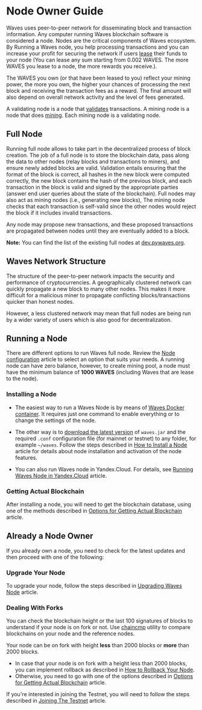 # Node Owner Guide

Waves uses peer-to-peer network for disseminating block and transaction information. Any computer running Waves blockchain software is considered a node.
Nodes are the critical components of Waves ecosystem. By Running a Waves node, you help processing transactions and you can increase your profit for securing the network if users [lease](/en/blockchain/leasing) their funds to your node \(You can lease any sum starting from 0.002 WAVES. The more WAVES you lease to a node, the more rewards you receive.\).

The WAVES you own \(or that have been leased to you\) reflect your mining power, the more you own, the higher your chances of processing the next block and receiving the transaction fees as a reward. The final amount will also depend on overall network activity and the level of fees generated.

A validating node is a node that [validates](en/blockchain/transaction/transaction-validation) transactions. A mining node is a node that does [mining](/en/blockchain/mining). Each mining node is a validating node.

## Full Node

Running full node allows to take part in the decentralized process of block creation. The job of a full node is to store the blockchain data, pass along the data to other nodes (relay blocks and transactions to miners), and ensure newly added blocks are valid. Validation entails ensuring that the format of the block is correct, all hashes in the new block were computed correctly, the new block contains the hash of the previous block, and each transaction in the block is valid and signed by the appropriate parties (answer end user queries about the state of the blockchain). Full nodes may also act as mining nodes \(i.e., generating new blocks\), The mining node checks that each transaction is self-valid since the other nodes would reject the block if it includes invalid transactions.

Any node may propose new transactions, and these proposed transactions are propagated between nodes until they are eventually added to a block.

**Note:** You can find the list of the existing full nodes at [dev.pywaves.org](http://dev.pywaves.org/generators/).

## Waves Network Structure

The structure of the peer-to-peer network impacts the security and performance of cryptocurrencies. A geographically clustered network can quickly propagate a new block to many other nodes. This makes it more difficult for a malicious miner to propagate conflicting blocks/transactions quicker than honest nodes.

However, a less clustered network may mean that full nodes are being run by a wider variety of users which is also good for decentralization.

## Running a Node

There are different options to run Waves full node. Review the [Node configuration](/en/waves-node/node-configuration) article to select an option that suits your needs. A running node can have zero balance, however, to create mining pool, a node must have the minimum balance of **1000 WAVES** (including Waves that are lease to the node).

### Installing a Node

* The easiest way to run a Waves Node is by means of [Waves Docker container](/en/waves-node/waves-node-in-docker). It requires just one command to enable everything or to change the settings of the node.

* The other way is to [download the latest version](https://github.com/wavesplatform/Waves/releases) of `waves.jar` and the required `.conf` configuration file \(for mainnet or testnet\) to any folder, for example `~/waves`. Follow the steps described in [How to Install a Node](/en/waves-node/how-to-install-a-node/how-to-install-a-node) article for details about node installation and activation of the node features.

* You can also run Waves node in Yandex.Cloud. For details, see [Running Waves Node in Yandex.Cloud](/en/waves-node/running-waves-node-in-yandex-cloud) article.

### Getting Actual Blockchain

After installing a node, you will need to get the blockchain database, using one of the methods described in [Options for Getting Actual Blockchain](/en/waves-node/options-for-getting-actual-blockchain) article.

## Already a Node Owner

If you already own a node, you need to check for the latest updates and then proceed with one of the following:

### Upgrade Your Node

To upgrade your node, follow the steps described in [Upgrading Waves Node](/en/waves-node/upgrading) article.

### Dealing With Forks

You can check the blockchain height or the last 100 signatures of blocks to understand if your node is on fork or not. Use [chaincmp](https://github.com/wavesplatform/gowaves/releases/tag/v0.1.2) utility to compare blockchains on your node and the reference nodes.

Your node can be on fork with height **less** than 2000 blocks or **more** than 2000 blocks.

* In case that your node is on fork with a height less than 2000 blocks, you can implement rollback as described in [How to Rollback Your Node](/en/waves-node/how-to-rollback-a-node).
* Otherwise, you need to go with one of the options described in [Options for Getting Actual Blockchain](/en/waves-node/options-for-getting-actual-blockchain) article.

If you're interested in joining the Testnet, you will need to follow the steps described in [Joining The Testnet](/en/waves-node/joining-testnet) article.
